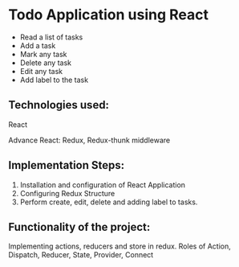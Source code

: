 
# Todo Application using React
* Read a list of tasks
* Add a task
* Mark any task
* Delete any task
* Edit any task
* Add label to the task

## Technologies used:
React <br>

Advance React: Redux, Redux-thunk middleware

## Implementation Steps:
1. Installation and configuration of React Application
2. Configuring Redux Structure 
3. Perform create, edit, delete and adding label to tasks.

## Functionality of the project:
Implementing actions, reducers and store in redux.
Roles of Action, Dispatch, Reducer, State, Provider, Connect



